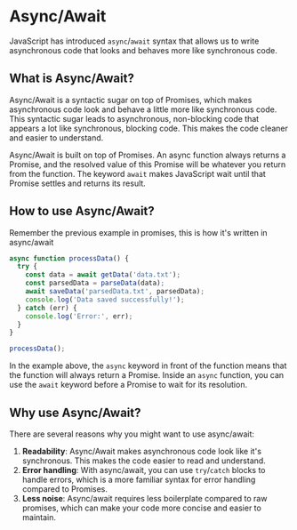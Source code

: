 # Async/Await

JavaScript has introduced `async`/`await` syntax that allows us to write asynchronous code that looks and behaves more like synchronous code. 

## What is Async/Await?

Async/Await is a syntactic sugar on top of Promises, which makes asynchronous code look and behave a little more like synchronous code. This syntactic sugar leads to asynchronous, non-blocking code that appears a lot like synchronous, blocking code. This makes the code cleaner and easier to understand.

Async/Await is built on top of Promises. An async function always returns a Promise, and the resolved value of this Promise will be whatever you return from the function. The keyword `await` makes JavaScript wait until that Promise settles and returns its result.

## How to use Async/Await?

Remember the previous example in promises, this is how it's written in async/await

```jsx
async function processData() {
  try {
    const data = await getData('data.txt');
    const parsedData = parseData(data);
    await saveData('parsedData.txt', parsedData);
    console.log('Data saved successfully!');
  } catch (err) {
    console.log('Error:', err);
  }
}

processData();
```

In the example above, the `async` keyword in front of the function means that the function will always return a Promise. Inside an `async` function, you can use the `await` keyword before a Promise to wait for its resolution.

## Why use Async/Await?

There are several reasons why you might want to use async/await:

1. **Readability**: Async/Await makes asynchronous code look like it's synchronous. This makes the code easier to read and understand.
2. **Error handling**: With async/await, you can use `try`/`catch` blocks to handle errors, which is a more familiar syntax for error handling compared to Promises.
3. **Less noise**: Async/await requires less boilerplate compared to raw promises, which can make your code more concise and easier to maintain.
